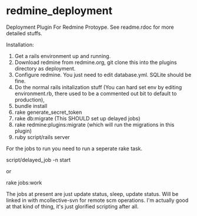 redmine_deployment
==================

Deployment Plugin For Redmine Protoype.  See readme.rdoc for more detailed stuffs.

Installation:

1. Get a rails environment up and running.
2. Download redmine from redmine.org, git clone this into the plugins directory as deployment.
3. Configure redmine.  You just need to edit database.yml.  SQLite should be fine.
4. Do the normal rails initalization stuff (You can hard set env by editing environment.rb, there used to be a
commented out bit to default to production),
5. bundle install
6. rake generate_secret_token
7. rake db:migrate (This SHOULD set up delayed jobs)
8. rake redmine:plugins:migrate (which will run the migrations in this plugin)
9. ruby script/rails server

For the jobs to run you need to run a seperate rake task.

script/delayed_job -n <workers> start

or

rake jobs:work

The jobs at present are just update status, sleep, update status.  Will be linked in with mcollective-svn for
remote scm operations.  I'm actually good at that kind of thing, it's just glorified scripting after all.

